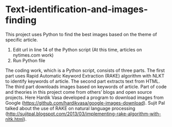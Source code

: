 # Text-identification-and-images-finding
This project uses Python to find the best images based on the theme of specific article. 

1. Edit url in line 14 of the Python script (At this time, articles on nytimes.com work)
2. Run Python file

The coding work, which is a Python script, consists of three parts. The first part uses Rapid Automatic Keyword Extraction (RAKE) algorithm with NLKT to identify keywords of article. The second part extracts text from HTML. The third part downloads images based on keywords of article. Part of code and theories in this project come from others’ blogs and open source projects. Here Hardik Vasa developed a program to download images from Google (https://github.com/hardikvasa/google-images-download). Sujit Pal talked about the use of RAKE on natural language processing (http://sujitpal.blogspot.com/2013/03/implementing-rake-algorithm-with-nltk.html). 
